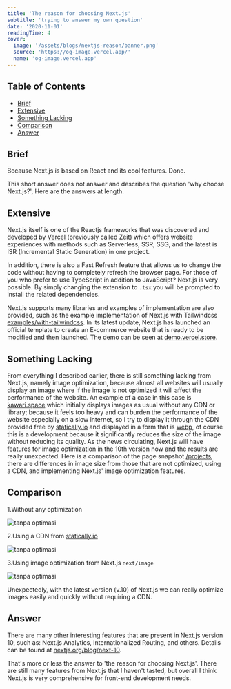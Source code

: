 ```yaml
---
title: 'The reason for choosing Next.js'
subtitle: 'trying to answer my own question'
date: '2020-11-01'
readingTime: 4
cover:
  image: '/assets/blogs/nextjs-reason/banner.png'
  source: 'https://og-image.vercel.app/'
  name: 'og-image.vercel.app'
---
```


## Table of Contents

- [Brief](#brief)
- [Extensive](#extensive)
- [Something Lacking](#something-lacking)
- [Comparison](#comparison)
- [Answer](#answer)

## <a name='brief'>Brief</a>

Because Next.js is based on React and its cool features. Done.

This short answer does not answer and describes the question 'why choose Next.js?', Here are the answers at length.

## <a name='extensive'>Extensive</a>

Next.js itself is one of the Reactjs frameworks that was discovered and developed by [Vercel](https://vercel.com?ref=kawari.space) (previously called Zeit) which offers website experiences with methods such as Serverless, SSR, SSG, and the latest is ISR (Incremental Static Generation) in one project.

In addition, there is also a Fast Refresh feature that allows us to change the code without having to completely refresh the browser page. For those of you who prefer to use TypeScript in addition to JavaScript? Next.js is very possible. By simply changing the extension to `.tsx` you will be prompted to install the related dependencies.

Next.js supports many libraries and examples of implementation are also provided, such as the example implementation of Next.js with Tailwindcss [examples/with-tailwindcss](https://github.com/vercel/next.js/tree/canary/examples/with-tailwindcss). In its latest update, Next.js has launched an official template to create an E-commerce website that is ready to be modified and then launched. The demo can be seen at [demo.vercel.store](https://demo.vercel.store/).

## <a name='something-lacking'>Something Lacking</a>

From everything I described earlier, there is still something lacking from Next.js, namely image optimization, because almost all websites will usually display an image where if the image is not optimized it will affect the performance of the website. An example of a case in this case is [kawari.space](https://kawari.space) which initially displays images as usual without any CDN or library; because it feels too heavy and can burden the performance of the website especially on a slow internet, so I try to display it through the CDN provided free by [statically.io](https://statically.io/?ref=kawari.space) and displayed in a form that is [webp](https://developer.mozilla.org/en-US/docs/Glossary/webp), of course this is a development because it significantly reduces the size of the image without reducing its quality.
As the news circulating, Next.js will have features for image optimization in the 10th version now and the results are really unexpected. Here is a comparison of the page snapshot [/projects](https://kawari.space/projects), there are differences in image size from those that are not optimized, using a CDN, and implementing Next.js' image optimization features.

## <a name='comparison'>Comparison</a>

1.Without any optimization

![tanpa optimasi](https://cdn.statically.io/img/kawari.space/f=auto/assets/blogs/nextjs-reason/default.png)

2.Using a CDN from [statically.io](https://statically.io/)

![tanpa optimasi](https://cdn.statically.io/img/kawari.space/f=auto/assets/blogs/nextjs-reason/statically.png)

3.Using image optimization from Next.js `next/image`

![tanpa optimasi](https://cdn.statically.io/img/kawari.space/f=auto/assets/blogs/nextjs-reason/next-image.png)

Unexpectedly, with the latest version (v.10) of Next.js we can really optimize images easily and quickly without requiring a CDN.

## <a name='answer'>Answer</a>

There are many other interesting features that are present in Next.js version 10, such as: Next.js Analytics, Internationalized Routing, and others. Details can be found at [nextjs.org/blog/next-10](https://nextjs.org/blog/next-10?ref=kawari.space).

That's more or less the answer to 'the reason for choosing Next.js'. There are still many features from Next.js that I haven't tasted, but overall I think Next.js is very comprehensive for front-end development needs.
